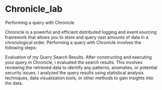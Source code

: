 # Chronicle_lab
Performing a query with Chronicle 


Chronicle is a powerful and efficient distributed logging and event sourcing framework that allows you to store and query vast amounts of data in a chronological order. Performing a query with Chronicle involves the following steps:

Evaluation of my Query Search Results. After constructing and executing your query in Chronicle, i evaluated the search results. This involves reviewing the retrieved data to identify any patterns, anomalies, or potential security issues. I analyzed the query results using statistical analysis techniques, data visualization tools, or other methods to gain insights into the data.


